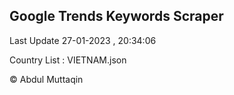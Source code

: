 

## Google Trends Keywords Scraper 
 
Last Update 27-01-2023 , 20:34:06

Country List :
VIETNAM.json



© Abdul Muttaqin 
